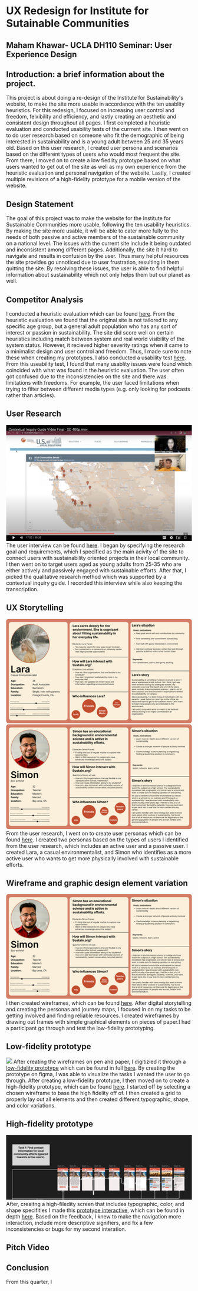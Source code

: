 # UX Redesign for Institute for Sutainable Communities
## Maham Khawar- UCLA DH110 Seminar: User Experience Design


## Introduction: a brief information about the project. 
This project is about doing a re-design of the Institute for Sustainability's website, to make the site more usable in accordance with the ten usablity heuristics. For this redesign, I focused on increasing user control and freedom, felxibility and efficiency, and lastly creating an aesthetic and consistent design throughout all pages. I first completed a heuristic evaluation and conducted usability tests of the currrent site. I then went on to do user research based on someone who fit the demographic of being interested in sustainability and is a young adult between 25 and 35 years old. Based on this user research, I created user persona and scenarios based on the different types of users who would most frequent the site. From there, I moved on to create a low fiedlity prototype based on what users wanted to get out of the site as well as my own experience from the heuristic evaluation and personal navigation of the website. Lastly, I created multiple revisions of a high-fidelity prototype for a mobile version of the website. 


## Design Statement
The goal of this project was to make the website for the Institute for Sustainable Communities more usable, following the ten usability heuristics. By making the site more usable, it will be able to cater more fully to the needs of both passive and active members of the sustainable community on a national level. The issues with the current site include it being outdated and inconsistent among different pages. Additionally, the site it hard to navigate and results in confusion by the user. Thus many helpful resources the site provides go unnoticed due to user frustration, resulting in them quitting the site. By resolving these issues, the user is able to find helpful information about sustainability which not only helps them but our planet as well. 
## Competitor Analysis 
I conducted a heuristic evaluation which can be found [here](https://mahamkhawar.github.io/DH110-22F-MahamKhawar/assignment01/). From the heuristic evaluation we found that the original site is not tailored to any specific age group, but a general adult population who has any sort of interest or passion in sustainability. The site did score well on certain heuristics including match between system and real world visibility of the system status. However, it recieved higher severity ratings when it came to a minimalist design and user control and freedom. Thus, I made sure to note these when creating my prototypes. 
I also conducted a usability test [here](https://mahamkhawar.github.io/DH110-22F-MahamKhawar/assignment02/). From this useability test, I found that many usablity issues were found which coincided with what was found in the heuristic evaluation. The user often got confused due to the inconsistencies on the site and there was limitations with freedoms. For example, the user faced limitations when trying to filter between different media types (e.g. only looking for podcasts rather than articles). 

## User Research
![ ](screenshot_of_user_interview.png)
The user interview can be found [here](https://mahamkhawar.github.io/DH110-22F-MahamKhawar/assignment03/). I began by specifying the research goal and requirements, which I specified as the main acivity of the site to connect users with sustainability oriented projects in their local community. I then went on to target users aged as young adults from 25-35 who are either actively and passively engaged with sustainable efforts. After that, I picked the qualitative research method which was supported by a contextual inquiry guide. I recorded this interview while also keeping the transcription. 

## UX Storytelling 
![ ](Persona-Lara.png)
![ ](Persona-Simon.png)
From the user research, I went on to create user personas which can be found  [here](https://mahamkhawar.github.io/DH110-22F-MahamKhawar/assignment04/). I created two personas based on the types of users I identified from the user research, which includes an active user and a passive user. I created Lara, a casual environmentalist, and Simon who identifies as a more active user who wants to get more physically involved with sustainable efforts. 

## Wireframe and graphic design element variation
![ ](Persona-Simon.png)
I then created wireframes, which can be found [here](https://mahamkhawar.github.io/DH110-22F-MahamKhawar/assignment05/). After digital storytelling and creating the personas and journey maps, I focused in on my tasks to be getting involved and finding reliable resources. I created wireframes by drawing out frames with simple graphical elements on pieces of paper.I had a participant go through and test the low-fidelity prototyping.  

## Low-fidelity prototype
![ ](lowfiprototypetesting.png)
After creating the wireframes on pen and paper, I digitizied it through a [low-fidelity prototype](https://www.figma.com/file/xvuF3d8NpoqArfcYPrvAR8/Untitled?node-id=0%3A1) which can be found in full [here](https://mahamkhawar.github.io/DH110-22F-MahamKhawar/assignment05/). By creating the prototype on figma, I was able to visualize the tasks I wanted the user to go through. After creating a low-fidelity prototype, I then moved on to create a high-fidelity prototype, which can be found [here](https://mahamkhawar.github.io/DH110-22F-MahamKhawar/assignment06/). I started off by selecting a chosen wireframe to base the high fidelity off of. I then created a grid to properly lay out all elements and then created different typographic, shape, and color variations. 

## High-fidelity prototype
![ ](hifitask1.png)
After, creaitng a high-filedity screen that includes typographic, color, and shape specifities I made this [prototype interactive](https://www.figma.com/proto/HYb1oEP49dYpL5DHfSJezO/Prototype-1?page-id=0%3A1&node-id=1%3A2&viewport=203%2C182%2C0.27&scaling=scale-down&starting-point-node-id=1%3A2), which can be found  in depth [here](https://mahamkhawar.github.io/DH110-22F-MahamKhawar/assignment07/). Based on the feedback, I knew to make the navigation more interaction, include more descriptive signifiers, and fix a few inconsistencies or bugs for my second interation. 

## Pitch Video

## Conclusion 

From this quarter, I


